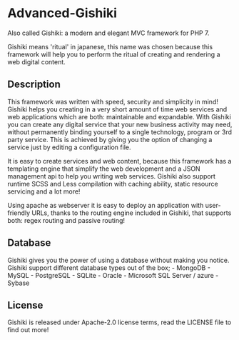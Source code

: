 # Advanced-Gishiki
Also called Gishiki: a modern and elegant MVC framework for PHP 7.

Gishiki means 'ritual' in japanese, this name was chosen because this framework will help you to perform the
ritual of creating and rendering a web digital content.


## Description
This framework was written with speed, security and simplicity in mind!
Gishiki helps you creating in a very short amount of time web services and web applications which are both: maintainable and expandable.
With Gishiki you can create any digital service that your new business activity may need, without permanently binding yourself to a single technology, program or 3rd party service.
This is achieved by giving you the option of changing a service just by editing a configuration file.

It is easy to create services and web content, because this framework has a templating engine that simplify the web development and a JSON management api to help you writing web services.
Gishiki also support runtime SCSS and Less compilation with caching ability, static resource servicing and a lot more!

Using apache as webserver it is easy to deploy an application with user-friendly URLs, thanks to the routing engine included in Gishiki, that supports both: regex routing and passive routing!

## Database
Gishiki gives you the power of using a database without making you notice.
Gishiki support different database types out of the box;
    -   MongoDB
    -   MySQL
    -   PostgreSQL
    -   SQLite
    -   Oracle
    -   Microsoft SQL Server / azure
    -   Sybase

## License
Gishiki is released under Apache-2.0 license terms, read the LICENSE file to find out more!